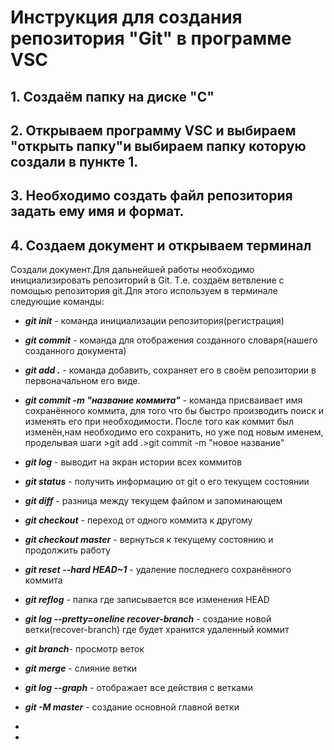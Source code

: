 # Инструкция для создания репозитория "Git" в программе VSC



## 1. Создаём папку на диске "С" 

## 2. Открываем программу VSC и выбираем "открыть папку"и выбираем папку которую создали в пункте 1.

## 3.  Необходимо создать файл репозитория задать ему имя и формат.

## 4.  Создаем документ  и открываем терминал
Создали документ.Для дальнейшей работы необходимо инициализировать репозиторий в Git. Т.е. создаём ветвление с помощью репозитория git.Для этого используем в терминале следующие команды:

* ***git init*** - команда инициализации репозитория(регистрация)

* ***git commit***  - команда для отображения созданного словаря(нашего созданного документа)

* ***git add .*** - команда добавить, сохраняет его в своём репозитории в первоначальном его виде.

* ***git commit -m "название коммита"*** - команда присваивает имя сохранённого коммита, для того что бы быстро производить поиск и изменять его при необходимости.
После того как коммит  был изменён,нам необходимо его сохранить, но уже под новым именем, проделывая шаги >git add .>git commit -m "новое название"

* ***git log*** - выводит на экран истории всех коммитов

*  ***git status*** - получить информацию от git о его текущем состоянии

*  ***git diff*** - разница между текущем файлом и запоминающем

*  ***git checkout*** - переход от одного коммита к другому

* ***git checkout master*** - вернуться к текущему состоянию и продолжить работу

* ***git reset --hard HEAD~1*** - удаление последнего сохранённого коммита

* ***git reflog*** - папка где записывается все изменения HEAD

* ***git log --pretty=oneline recover-branch*** - создание новой ветки(recover-branch) где будет хранится удаленный коммит

* ***git branch***- просмотр веток

* ***git merge*** - слияние ветки

* ***git log --graph*** - отображает все действия с ветками

* ***git -M master*** - создание основной главной ветки



*






* 